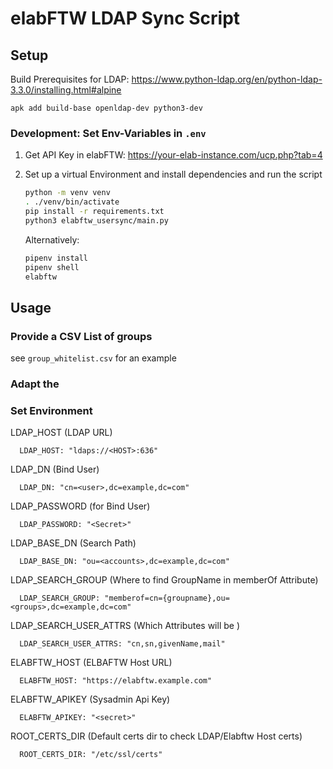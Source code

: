 # elabFTW LDAP Sync Script

## Setup

Build Prerequisites for LDAP: https://www.python-ldap.org/en/python-ldap-3.3.0/installing.html#alpine

```
apk add build-base openldap-dev python3-dev
```

### Development: Set Env-Variables in `.env`

1. Get API Key in elabFTW: https://your-elab-instance.com/ucp.php?tab=4
2. Set up a virtual Environment and install dependencies and run the script
    ```bash
    python -m venv venv
    . ./venv/bin/activate
    pip install -r requirements.txt
    python3 elabftw_usersync/main.py
    ```

    Alternatively:

    ```bash
    pipenv install
    pipenv shell
    elabftw
    ```
   
## Usage

### Provide a CSV List of groups

see `group_whitelist.csv` for an example

### Adapt the 

### Set Environment

   LDAP_HOST (LDAP URL)   
   
      LDAP_HOST: "ldaps://<HOST>:636" 

   LDAP_DN (Bind User)

      LDAP_DN: "cn=<user>,dc=example,dc=com"

   LDAP_PASSWORD (for Bind User)

      LDAP_PASSWORD: "<Secret>"

   LDAP_BASE_DN (Search Path)

      LDAP_BASE_DN: "ou=<accounts>,dc=example,dc=com"

   LDAP_SEARCH_GROUP (Where to find GroupName in memberOf Attribute)
    
      LDAP_SEARCH_GROUP: "memberof=cn={groupname},ou=<groups>,dc=example,dc=com"

   LDAP_SEARCH_USER_ATTRS (Which Attributes will be )

      LDAP_SEARCH_USER_ATTRS: "cn,sn,givenName,mail"

   ELABFTW_HOST (ELBAFTW Host URL)
        
      ELABFTW_HOST: "https://elabftw.example.com"
   
   ELABFTW_APIKEY (Sysadmin Api Key)

      ELABFTW_APIKEY: "<secret>"

   ROOT_CERTS_DIR (Default certs dir to check LDAP/Elabftw Host certs)

      ROOT_CERTS_DIR: "/etc/ssl/certs"
